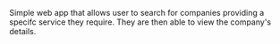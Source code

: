 Simple web app that allows user to search for companies providing a specifc service they require. They are then able to view the company's details.

